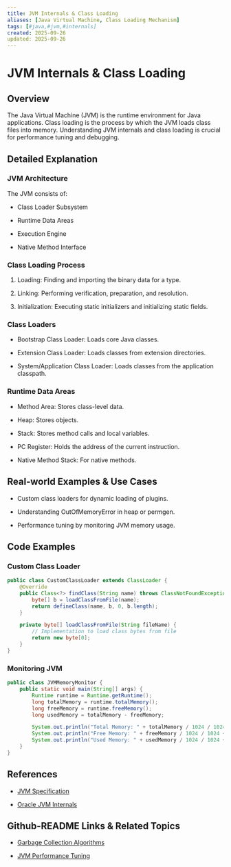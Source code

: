 ```yaml
---
title: JVM Internals & Class Loading
aliases: [Java Virtual Machine, Class Loading Mechanism]
tags: [#java,#jvm,#internals]
created: 2025-09-26
updated: 2025-09-26
---
```


# JVM Internals & Class Loading

## Overview

The Java Virtual Machine (JVM) is the runtime environment for Java applications. Class loading is the process by which the JVM loads class files into memory. Understanding JVM internals and class loading is crucial for performance tuning and debugging.

## Detailed Explanation

### JVM Architecture

The JVM consists of:

- Class Loader Subsystem

- Runtime Data Areas

- Execution Engine

- Native Method Interface

### Class Loading Process

1. Loading: Finding and importing the binary data for a type.

2. Linking: Performing verification, preparation, and resolution.

3. Initialization: Executing static initializers and initializing static fields.

### Class Loaders

- Bootstrap Class Loader: Loads core Java classes.

- Extension Class Loader: Loads classes from extension directories.

- System/Application Class Loader: Loads classes from the application classpath.

### Runtime Data Areas

- Method Area: Stores class-level data.

- Heap: Stores objects.

- Stack: Stores method calls and local variables.

- PC Register: Holds the address of the current instruction.

- Native Method Stack: For native methods.

## Real-world Examples & Use Cases

- Custom class loaders for dynamic loading of plugins.

- Understanding OutOfMemoryError in heap or permgen.

- Performance tuning by monitoring JVM memory usage.

## Code Examples

### Custom Class Loader

```java
public class CustomClassLoader extends ClassLoader {
    @Override
    public Class<?> findClass(String name) throws ClassNotFoundException {
        byte[] b = loadClassFromFile(name);
        return defineClass(name, b, 0, b.length);
    }

    private byte[] loadClassFromFile(String fileName) {
        // Implementation to load class bytes from file
        return new byte[0];
    }
}
```

### Monitoring JVM

```java
public class JVMMemoryMonitor {
    public static void main(String[] args) {
        Runtime runtime = Runtime.getRuntime();
        long totalMemory = runtime.totalMemory();
        long freeMemory = runtime.freeMemory();
        long usedMemory = totalMemory - freeMemory;

        System.out.println("Total Memory: " + totalMemory / 1024 / 1024 + " MB");
        System.out.println("Free Memory: " + freeMemory / 1024 / 1024 + " MB");
        System.out.println("Used Memory: " + usedMemory / 1024 / 1024 + " MB");
    }
}
```

## References

- [JVM Specification](https://docs.oracle.com/javase/specs/jvms/se8/html/)

- [Oracle JVM Internals](https://docs.oracle.com/javase/8/docs/technotes/guides/vm/)

## Github-README Links & Related Topics

- [Garbage Collection Algorithms](../garbage-collection-algorithms/README.md)

- [JVM Performance Tuning](../jvm-performance-tuning/README.md)
